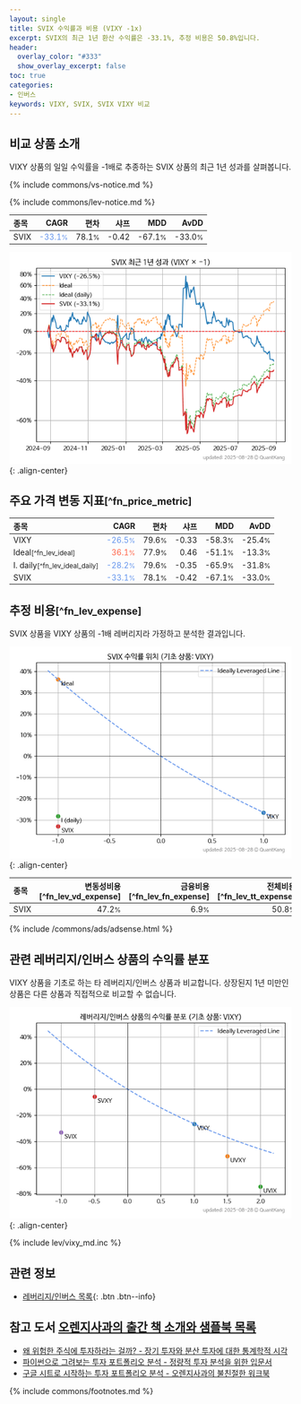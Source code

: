 ```yaml
---
layout: single
title: SVIX 수익률과 비용 (VIXY -1x)
excerpt: SVIX의 최근 1년 환산 수익률은 -33.1%, 추정 비용은 50.8%입니다.
header:
  overlay_color: "#333"
  show_overlay_excerpt: false
toc: true
categories:
- 인버스
keywords: VIXY, SVIX, SVIX VIXY 비교
---
```


## 비교 상품 소개


VIXY 상품의 일일 수익률을 -1배로 추종하는 SVIX 상품의 최근 1년 성과를 살펴봅니다.





{% include commons/vs-notice.md %}

{% include commons/lev-notice.md %}

| **종목** | **CAGR** | **편차** | **샤프** | **MDD** | **AvDD** |
| :------------ | ------: | -----------: | -------: | ------: | -------: |
| SVIX | <span style="color: cornflowerblue">-33.1<small>%</small></span> | 78.1<small>%</small> | -0.42 | -67.1<small>%</small> | -33.0<small>%</small> |

<!-- more -->


![SVIX](/lev/images/svix.png){: .align-center}


## 주요 가격 변동 지표<small>[^fn_price_metric]</small>


| **종목** | **CAGR** | **편차** | **샤프** | **MDD** | **AvDD** |
| :------------ | ------: | -----------: | -------: | ------: | -------: |
| VIXY | <span style="color: cornflowerblue">-26.5<small>%</small></span> | 79.6<small>%</small> | -0.33 | -58.3<small>%</small> | -25.4<small>%</small> |
| Ideal<small>[^fn_lev_ideal]</small> | <span style="color: tomato">36.1<small>%</small></span> | 77.9<small>%</small> | 0.46 | -51.1<small>%</small> | -13.3<small>%</small> |
| I. daily<small>[^fn_lev_ideal_daily]</small> | <span style="color: cornflowerblue">-28.2<small>%</small></span> | 79.6<small>%</small> | -0.35 | -65.9<small>%</small> | -31.8<small>%</small> |
| SVIX | <span style="color: cornflowerblue">-33.1<small>%</small></span> | 78.1<small>%</small> | -0.42 | -67.1<small>%</small> | -33.0<small>%</small> |


## 추정 비용<small>[^fn_lev_expense]</small><a id="expense"></a>

SVIX 상품을 VIXY 상품의 -1배 레버리지라 가정하고 분석한 결과입니다.

![SVIX](/lev/images/svix_ideal.png){: .align-center}

| **종목** | **변동성비용**[^fn_lev_vd_expense] | **금융비용**[^fn_lev_fn_expense] | **전체비용**[^fn_lev_tt_expense] |
| :------------ | ------: | -----------: | -------: |
| SVIX | 47.2<small>%</small> | 6.9<small>%</small> | 50.8<small>%</small> |

{% include /commons/ads/adsense.html %}



## 관련 레버리지/인버스 상품의 수익률 분포

VIXY 상품을 기초로 하는 타 레버리지/인버스 상품과 비교합니다. 상장된지 1년 미만인 상품은 다른 상품과 직접적으로 비교할 수 없습니다.

![VIXY](/lev/images/vixy_ideal.png){: .align-center}

{% include lev/vixy_md.inc %}


## 관련 정보

- [레버리지/인버스 목록](/lev/){: .btn .btn--info}


## 참고 도서 [오렌지사과의 출간 책 소개와 샘플북 목록](https://kongdori.tistory.com/691)

- [왜 위험한 주식에 투자하라는 걸까? - 장기 투자와 분산 투자에 대한 통계학적 시각](https://kongdori.tistory.com/421)
- [파이썬으로 그려보는 투자 포트폴리오 분석  - 정량적 투자 분석을 위한 입문서](https://kongdori.tistory.com/643)
- [구글 시트로 시작하는 투자 포트폴리오 분석 - 오렌지사과의 불친절한 워크북](https://kongdori.tistory.com/449)

{% include commons/footnotes.md %}